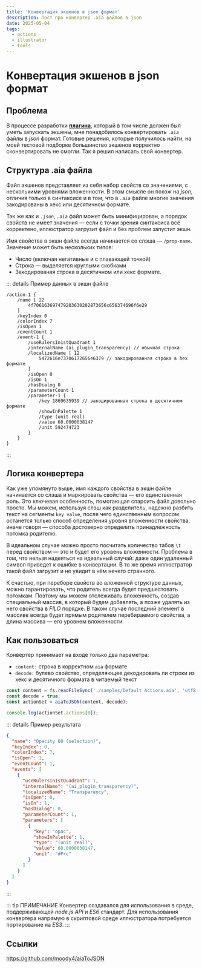 ```yaml
---
title: 'Конвертация экшенов в json формат'
description: Пост про конвертер .aia файлов в json
date: 2025-05-04
tags:
  - actions
  - illustrator
  - tools
---
```


# Конвертация экшенов в json формат

## Проблема

В процессе разработки **[плагина](../finder-overview)**, который в том числе должен был уметь запускать экшены, мне понадобилось конвертировать *`.aia`* файлы в *json* формат. Готовые решения, которые получилось найти, на моей тестовой подборке большинство экшенов корректно сконвертировать не смогли. Так я решил написать свой конвертер.

## Структура .aia файла

Файл экшенов представляет из себя набор свойств со значениями, с несколькими уровнями вложенности. В этом смысле он похож на *json*, отличия только в синтаксисе и в том, что в *`.aia`* файле многие значения закодированы в хекс или десятичном формате.

Так же как и *`.json`*, *`.aia`* файл может быть минифицирован, а порядок свойств не имеет значения — если с точки зрения синтаксиса всё корректено, иллюстратор загрузит файл и без проблем запустит экшн.

Имя свойства в экшн файле всегда начинается со слэша — `/prop-name`. Значение может быть нескольких типов: 
- Число (включая негативные и с плавающей точкой)
- Строка — выделяется круглыми скобками
- Закодированая строка в десятичном или хекс формате.

::: details Пример данных в экшн файле
```aia{11,13,20}
/action-1 {
	/name [ 22
		4f706163697479203630202873656c656374696f6e29 
	]
	/keyIndex 0
	/colorIndex 7
	/isOpen 1
	/eventCount 1
	/event-1 {
		/useRulersIn1stQuadrant 1
		/internalName (ai_plugin_transparency) // обычная строка
		/localizedName [ 12
			5472616e73706172656e6379 // закодированная строка в hex формате
		]
		/isOpen 0
		/isOn 1
		/hasDialog 0
		/parameterCount 1
		/parameter-1 {
			/key 1869635939 // закодированная строка в десятичном формате
			/showInPalette 1
			/type (unit real)
			/value 60.0000038147
			/unit 592474723
		}
	}
}
```
:::

## Логика конвертера

Как уже упомянуто выше, имя каждого свойства в экшн файле начинается со слэша и маркировать свойства — его единственная роль. Это ключевая особенность, помогающая спарсить файл довольно просто. Мы можем, используя слэш как разделитель, надежно разбить текст на сегменты `key value`, после чего единственным вопросом останется только способ определения уровня вложенности свойства, иначе говоря — способа достоверно определить принадлежность потомка родителю.

В идеальном случае можно просто посчитать количество табов `\t` перед свойством — это и будет его уровень вложенности. Проблема в том, что нельзя надеяться на идеальный случай: даже один удаленный символ приведет к ошибке в конвертации. В то же время иллюстратор такой файл загрузит и не увидит в нём нечего странного. 

К счастью, при переборе свойств во вложенной структуре данных, можно гарантировать, что родитель всегда будет предшестовать потомкам. Поэтому мы можем отслеживать вложенность, создав специальный массив, в который будем добавлять, а позже удалять из него свойства в *FILO* порядке. В таком случае последний элемент в массиве всегда будет прямым родителем перебираемого свойства, а длина массива — его уровнем вложенности.

## Как пользоваться

Конвертер принимает на входе только два параметра: 
- `content:` строка в корректном `aia` формате
- `decode:` булево свойство, определяющее декодировать ли строки из хекс и десятичного формата в читаемый текст 

```js
const content = fs.readFileSync('./samples/Default Actions.aia', 'utf8');
const decode = true;
const actionSet = aiaToJSON(content, decode);

console.log(actionSet.actions[0]);
```

::: details Пример результата
```json
{
  "name": "Opacity 60 (selection)",
  "keyIndex": 0,
  "colorIndex": 7,
  "isOpen": 1,
  "eventCount": 1,
  "events": [
    {
      "useRulersIn1stQuadrant": 1,
      "internalName": "(ai_plugin_transparency)",
      "localizedName": "Transparency",
      "isOpen": 0,
      "isOn": 1,
      "hasDialog": 0,
      "parameterCount": 1,
      "parameters": [
        {
          "key": "opac",
          "showInPalette": 1,
          "type": "(unit real)",
          "value": 60.0000038147,
          "unit": "#Prc"
        }
      ]
    }
  ]
}
```
:::

::: tip ПРИМЕЧАНИЕ
Конвертер создавался для использования в среде, поддерживающей *node.js API* и *ES6* стандарт. Для использования конвертера напрямую в скриптовой среде иллюстратора потребуется портирование на *ES3*.
:::

## Ссылки

https://github.com/moody4/aiaToJSON